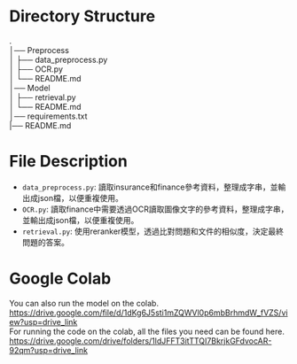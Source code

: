 # Directory Structure
.  
│── Preprocess  
│     ├── data_preprocess.py  
│     ├── OCR.py  
│     └── README.md  
│── Model  
│     ├── retrieval.py  
│     └── README.md  
│── requirements.txt  
|── README.md  

# File Description
* `data_preprocess.py`: 讀取insurance和finance參考資料，整理成字串，並輸出成json檔，以便重複使用。
* `OCR.py`: 讀取finance中需要透過OCR讀取圖像文字的參考資料，整理成字串，並輸出成json檔，以便重複使用。
* `retrieval.py`: 使用reranker模型，透過比對問題和文件的相似度，決定最終問題的答案。

# Google Colab
You can also run the model on the colab.  
https://drive.google.com/file/d/1dKg6J5sti1mZQWVl0p6mbBrhmdW_fVZS/view?usp=drive_link  
For running the code on the colab, all the files you need can be found here.  
https://drive.google.com/drive/folders/1ldJFFT3itTTQI7BkrjkGFdvocAR-92qm?usp=drive_link  
